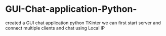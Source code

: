 # GUI-Chat-application-Python-
created a GUI chat application python TKinter   we can first start server and connect multiple clients and chat using Local IP  
